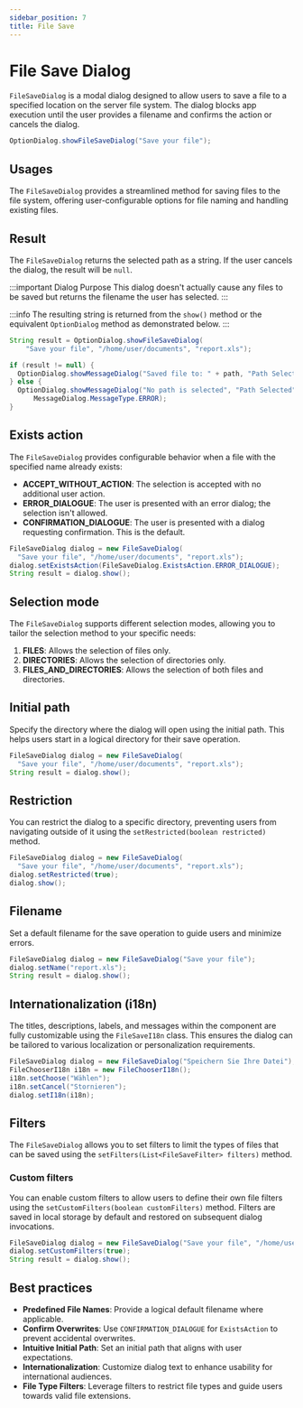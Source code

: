 ```yaml
---
sidebar_position: 7
title: File Save
---
```


# File Save Dialog

<DocChip chip='shadow' />

<JavadocLink type="foundation" location="com/webforj/component/optiondialog/FileSaveDialog" top='true'/>

`FileSaveDialog` is a modal dialog designed to allow users to save a file to a specified location on the server file system. The dialog blocks app execution until the user provides a filename and confirms the action or cancels the dialog.

```java
OptionDialog.showFileSaveDialog("Save your file");
```

## Usages

The `FileSaveDialog` provides a streamlined method for saving files to the file system, offering user-configurable options for file naming and handling existing files.

<ComponentDemo 
path='/webforj/filesavedialogbasic?' 
javaE='https://raw.githubusercontent.com/webforj/webforj-documentation/refs/heads/main/src/main/java/com/webforj/samples/views/optiondialog/filesave/FileSaveDialogBasicView.java'
height = '800px'
/>

## Result

The `FileSaveDialog` returns the selected path as a string. If the user cancels the dialog, the result will be `null`.

:::important Dialog Purpose
This dialog doesn't actually cause any files to be saved but returns the filename the user has selected.
:::

:::info
The resulting string is returned from the `show()` method or the equivalent `OptionDialog` method as demonstrated below.
:::

```java showLineNumbers
String result = OptionDialog.showFileSaveDialog(
    "Save your file", "/home/user/documents", "report.xls");

if (result != null) {
  OptionDialog.showMessageDialog("Saved file to: " + path, "Path Selected");
} else {
  OptionDialog.showMessageDialog("No path is selected", "Path Selected",
      MessageDialog.MessageType.ERROR);
}
```

## Exists action

The `FileSaveDialog` provides configurable behavior when a file with the specified name already exists:

* **ACCEPT_WITHOUT_ACTION**: The selection is accepted with no additional user action.
* **ERROR_DIALOGUE**: The user is presented with an error dialog; the selection isn't allowed.
* **CONFIRMATION_DIALOGUE**: The user is presented with a dialog requesting confirmation. This is the default.

```java showLineNumbers
FileSaveDialog dialog = new FileSaveDialog(
  "Save your file", "/home/user/documents", "report.xls");
dialog.setExistsAction(FileSaveDialog.ExistsAction.ERROR_DIALOGUE);
String result = dialog.show();
```

## Selection mode

The `FileSaveDialog` supports different selection modes, allowing you to tailor the selection method to your specific needs:

1. **FILES**: Allows the selection of files only.
2. **DIRECTORIES**: Allows the selection of directories only.
3. **FILES_AND_DIRECTORIES**: Allows the selection of both files and directories.

## Initial path

Specify the directory where the dialog will open using the initial path. This helps users start in a logical directory for their save operation.

```java showLineNumbers
FileSaveDialog dialog = new FileSaveDialog(
  "Save your file", "/home/user/documents", "report.xls");
String result = dialog.show();
```

## Restriction

You can restrict the dialog to a specific directory, preventing users from navigating outside of it using the `setRestricted(boolean restricted)` method.

```java showLineNumbers
FileSaveDialog dialog = new FileSaveDialog(
  "Save your file", "/home/user/documents", "report.xls");
dialog.setRestricted(true);
dialog.show();
```

## Filename

Set a default filename for the save operation to guide users and minimize errors.

```java showLineNumbers
FileSaveDialog dialog = new FileSaveDialog("Save your file");
dialog.setName("report.xls");
String result = dialog.show();
```

## Internationalization (i18n)

The titles, descriptions, labels, and messages within the component are fully customizable using the `FileSaveI18n` class. This ensures the dialog can be tailored to various localization or personalization requirements.

```java showLineNumbers
FileSaveDialog dialog = new FileSaveDialog("Speichern Sie Ihre Datei");
FileChooserI18n i18n = new FileChooserI18n();
i18n.setChoose("Wählen");
i18n.setCancel("Stornieren");
dialog.setI18n(i18n);
```

## Filters

The `FileSaveDialog` allows you to set filters to limit the types of files that can be saved using the `setFilters(List<FileSaveFilter> filters)` method.

<ComponentDemo 
path='/webforj/filesavedialogfilters?' 
javaE='https://raw.githubusercontent.com/webforj/webforj-documentation/refs/heads/main/src/main/java/com/webforj/samples/views/optiondialog/filesave/FileSaveDialogFiltersView.java'
height = '800px'
/>

### Custom filters

You can enable custom filters to allow users to define their own file filters using the `setCustomFilters(boolean customFilters)` method. Filters are saved in local storage by default and restored on subsequent dialog invocations.

```java showLineNumbers
FileSaveDialog dialog = new FileSaveDialog("Save your file", "/home/user/documents");
dialog.setCustomFilters(true);
String result = dialog.show();
```

## Best practices

* **Predefined File Names**: Provide a logical default filename where applicable.
* **Confirm Overwrites**: Use `CONFIRMATION_DIALOGUE` for `ExistsAction` to prevent accidental overwrites.
* **Intuitive Initial Path**: Set an initial path that aligns with user expectations.
* **Internationalization**: Customize dialog text to enhance usability for international audiences.
* **File Type Filters**: Leverage filters to restrict file types and guide users towards valid file extensions.


